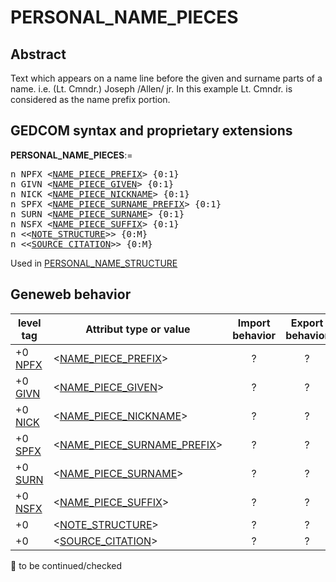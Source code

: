 ﻿# PERSONAL_NAME_PIECES
## Abstract
Text which appears on a name line before the given and surname parts of a name.
i.e. (Lt. Cmndr.) Joseph /Allen/ jr.
In this example Lt. Cmndr. is considered as the name prefix portion.

## GEDCOM syntax and proprietary extensions

**PERSONAL_NAME_PIECES**:=
<pre>
n NPFX &lt;<a href=Ged.NAME_PIECE_PREFIX.md>NAME_PIECE_PREFIX</a>&gt; {0:1}
n GIVN &lt;<a href=Ged.NAME_PIECE_GIVEN.md>NAME_PIECE_GIVEN</a>&gt; {0:1}
n NICK &lt;<a href=Ged.NAME_PIECE_NICKNAME.md>NAME_PIECE_NICKNAME</a>&gt; {0:1}
n SPFX &lt;<a href=Ged.NAME_PIECE_SURNAME_PREFIX.md>NAME_PIECE_SURNAME_PREFIX</a>&gt; {0:1}
n SURN &lt;<a href=Ged.NAME_PIECE_SURNAME.md>NAME_PIECE_SURNAME</a>&gt; {0:1}
n NSFX &lt;<a href=Ged.NAME_PIECE_SUFFIX.md>NAME_PIECE_SUFFIX</a>&gt; {0:1}
n &lt;&lt;<a href=Ged.NOTE_STRUCTURE.md>NOTE_STRUCTURE</a>&gt;&gt; {0:M}
n &lt;&lt;<a href=Ged.SOURCE_CITATION.md>SOURCE_CITATION</a>&gt;&gt; {0:M}
</pre>
Used in <a href=Ged.PERSONAL_NAME_STRUCTURE.md>PERSONAL_NAME_STRUCTURE</a><br />


## Geneweb behavior

level tag  | Attribut type or value | Import behavior | Export behavior  | Comment 
---------- | ------------- | :---------------: | :-----------------:| -----------
+0 <a href=Ged.GLOSSARY.md#npfx>NPFX</a> | &lt;<a href=Ged.NAME_PIECE_PREFIX.md>NAME_PIECE_PREFIX</a>&gt; | ? | ? | 
+0 <a href=Ged.GLOSSARY.md#givn>GIVN</a> | &lt;<a href=Ged.NAME_PIECE_GIVEN.md>NAME_PIECE_GIVEN</a>&gt; | ? | ? | 
+0 <a href=Ged.GLOSSARY.md#nick>NICK</a> | &lt;<a href=Ged.NAME_PIECE_NICKNAME.md>NAME_PIECE_NICKNAME</a>&gt; | ? | ? | 
+0 <a href=Ged.GLOSSARY.md#spfx>SPFX</a> | &lt;<a href=Ged.NAME_PIECE_SURNAME_PREFIX.md>NAME_PIECE_SURNAME_PREFIX</a>&gt; | ? | ? | 
+0 <a href=Ged.GLOSSARY.md#surn>SURN</a> | &lt;<a href=Ged.NAME_PIECE_SURNAME.md>NAME_PIECE_SURNAME</a>&gt; | ? | ? | 
+0 <a href=Ged.GLOSSARY.md#nsfx>NSFX</a> | &lt;<a href=Ged.NAME_PIECE_SUFFIX.md>NAME_PIECE_SUFFIX</a>&gt; | ? | ? | 
+0  | &lt;<a href=Ged.NOTE_STRUCTURE.md>NOTE_STRUCTURE</a>&gt; | ? | ? | 
+0  | &lt;<a href=Ged.SOURCE_CITATION.md>SOURCE_CITATION</a>&gt; | ? | ? | 

🚧 to be continued/checked

